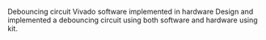 Debouncing circuit 
Vivado software implemented in hardware
Design and implemented a debouncing circuit using both software and hardware using kit.
